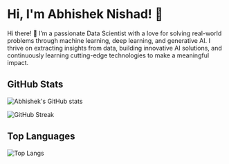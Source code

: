 # Hi, I'm Abhishek Nishad! 👋
Hi there! 👋 I’m a passionate Data Scientist with a love for solving real-world problems through machine learning, deep learning, and generative AI.
I thrive on extracting insights from data, building innovative AI solutions, and continuously learning cutting-edge technologies to make a meaningful impact.

## GitHub Stats

![Abhishek's GitHub stats](https://github-readme-stats.vercel.app/api?username=Abhishek3689&show_icons=true&theme=dark&hide_border=true&count_private=true)

![GitHub Streak](https://streak-stats.demolab.com?user=Abhishek3689&theme=dark&hide_border=true)

## Top Languages

![Top Langs](https://github-readme-stats.vercel.app/api/top-langs/?username=Abhishek3689&layout=compact&theme=dark&hide_border=true)




